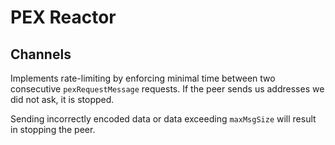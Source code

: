 # PEX Reactor

## Channels

Implements rate-limiting by enforcing minimal time between two consecutive
`pexRequestMessage` requests. If the peer sends us addresses we did not ask,
it is stopped.

Sending incorrectly encoded data or data exceeding `maxMsgSize` will result
in stopping the peer.
